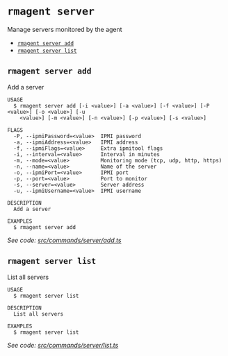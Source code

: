 `rmagent server`
================

Manage servers monitored by the agent

* [`rmagent server add`](#rmagent-server-add)
* [`rmagent server list`](#rmagent-server-list)

## `rmagent server add`

Add a server

```
USAGE
  $ rmagent server add [-i <value>] [-a <value>] [-f <value>] [-P <value>] [-o <value>] [-u
    <value>] [-m <value>] [-n <value>] [-p <value>] [-s <value>]

FLAGS
  -P, --ipmiPassword=<value>  IPMI password
  -a, --ipmiAddress=<value>   IPMI address
  -f, --ipmiFlags=<value>     Extra ipmitool flags
  -i, --interval=<value>      Interval in minutes
  -m, --mode=<value>          Monitoring mode (tcp, udp, http, https)
  -n, --name=<value>          Name of the server
  -o, --ipmiPort=<value>      IPMI port
  -p, --port=<value>          Port to monitor
  -s, --server=<value>        Server address
  -u, --ipmiUsername=<value>  IPMI username

DESCRIPTION
  Add a server

EXAMPLES
  $ rmagent server add
```

_See code: [src/commands/server/add.ts](https://github.com/cdgco/RackManage-Agent/blob/v0.0.1/src/commands/server/add.ts)_

## `rmagent server list`

List all servers

```
USAGE
  $ rmagent server list

DESCRIPTION
  List all servers

EXAMPLES
  $ rmagent server list
```

_See code: [src/commands/server/list.ts](https://github.com/cdgco/RackManage-Agent/blob/v0.0.1/src/commands/server/list.ts)_
